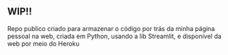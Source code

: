 ## WIP!! ##

Repo publico criado para armazenar o código por trás da minha página pessoal na web, 
criada em Python, usando a lib Streamlit, e disponível da web por meio do Heroku
